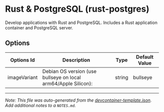 
# Rust & PostgreSQL (rust-postgres)

Develop applications with Rust and PostgreSQL. Includes a Rust application container and PostgreSQL server.

## Options

| Options Id | Description | Type | Default Value |
|-----|-----|-----|-----|
| imageVariant | Debian OS version (use bullseye on local arm64/Apple Silicon): | string | bullseye |



---

_Note: This file was auto-generated from the [devcontainer-template.json](https://github.com/igedevOps/devcontainer-template/blob/main/src/rust-postgres/devcontainer-template.json).  Add additional notes to a `NOTES.md`._
